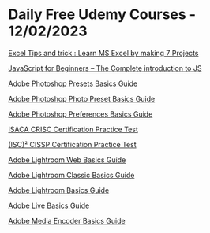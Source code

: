 # Daily Free Udemy Courses - 12/02/2023

[Excel Tips and trick : Learn MS Excel by making 7 Projects](https://www.udemy.com/course/excel-tips-and-trick-learn-ms-excel-by-making-7-projects/?couponCode=FF1766F05A6929B3F4C3)
[JavaScript for Beginners – The Complete introduction to JS](https://www.udemy.com/course/javascript-for-beginners-the-complete-introduction-to-js/?couponCode=C2152C4FCCDAE4555CD3)
[Adobe Photoshop Presets Basics Guide](https://www.udemy.com/course/learn-photoshop-presets/?couponCode=FREE223G2S1)
[Adobe Photoshop Photo Preset Basics Guide](https://www.udemy.com/course/learn-photoshop-photo-presets/?couponCode=FREE223G2S1)
[Adobe Photoshop Preferences Basics Guide](https://www.udemy.com/course/learn-photoshop-preferences/?couponCode=FREE223G2S1)
[ISACA CRISC Certification Practice Test](https://www.udemy.com/course/isaca-crisc-certification-practice-test/?couponCode=1C98DDCA2EABD8468872)
[(ISC)² CISSP Certification Practice Test](https://www.udemy.com/course/isc2-cissp-certification-practice-test/?couponCode=344BA3C50E9218181951)
[Adobe Lightroom Web Basics Guide](https://www.udemy.com/course/learn-lightroom-web/?couponCode=FREE223G2S1)
[Adobe Lightroom Classic Basics Guide](https://www.udemy.com/course/learn-lightroom-classic/?couponCode=FREE223G2S1)
[Adobe Lightroom Basics Guide](https://www.udemy.com/course/learn-basic-lightroom/?couponCode=FREE223G2S1)
[Adobe Live Basics Guide](https://www.udemy.com/course/learn-adobe-live/?couponCode=FREE223G2S1)
[Adobe Media Encoder Basics Guide](https://www.udemy.com/course/learn-basic-media-encoder/?couponCode=FREE223G2S1)
